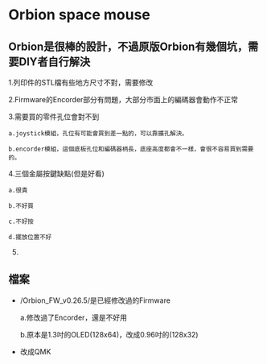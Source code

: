 # Orbion space mouse 
  
## Orbion是很棒的設計，不過原版Orbion有幾個坑，需要DIY者自行解決

  1.列印件的STL檔有些地方尺寸不對，需要修改
  
  2.Firmware的Encorder部分有問題，大部分市面上的編碼器會動作不正常
  
  3.需要買的零件孔位會對不到
  
    a.joystick模組，孔位有可能會買到差一點的，可以靠擴孔解決。
  
    b.encorder模組，這個底板孔位和編碼器柄長，底座高度都會不一樣，會很不容易買到需要的。
  
  4.三個金屬按鍵缺點(但是好看)
    
    a.很貴
    
    b.不好買
    
    c.不好按
    
    d.擺放位置不好
    
  5.
  
## 檔案

* /Orbion_FW_v0.26.5/是已經修改過的Firmware
  
  a.修改過了Encorder，還是不好用
  
  b.原本是1.3吋的OLED(128x64)，改成0.96吋的(128x32) 
  
* 改成QMK
